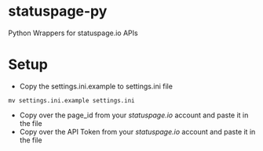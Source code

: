 # statuspage-py
Python Wrappers for statuspage.io APIs

# Setup
* Copy the settings.ini.example to settings.ini file
```console
mv settings.ini.example settings.ini
```
* Copy over the page_id from your *statuspage.io* account and paste it in the file
* Copy over the API Token from your *statuspage.io* account and paste it in the file
